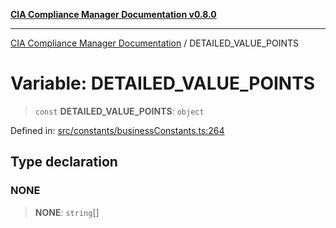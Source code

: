 [**CIA Compliance Manager Documentation v0.8.0**](../README.md)

***

[CIA Compliance Manager Documentation](../globals.md) / DETAILED\_VALUE\_POINTS

# Variable: DETAILED\_VALUE\_POINTS

> `const` **DETAILED\_VALUE\_POINTS**: `object`

Defined in: [src/constants/businessConstants.ts:264](https://github.com/Hack23/cia-compliance-manager/blob/cb6149c89796a3270553cf52dea8f2c5b402dd17/src/constants/businessConstants.ts#L264)

## Type declaration

### NONE

> **NONE**: `string`[]
